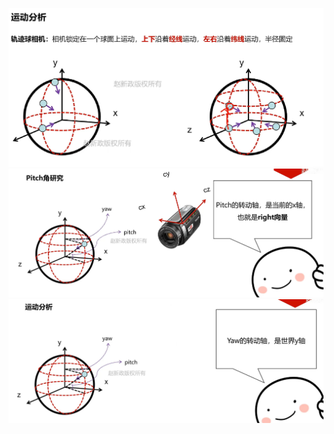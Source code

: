 ![输入图片说明](/imgs/2024-11-08/3ni32chSZxBU2fQS.png)
![输入图片说明](/imgs/2024-11-08/hckRujHW7Ie4nZpZ.png)
![输入图片说明](/imgs/2024-11-08/K2OLiybgkvSpPVS7.png)
<!--stackedit_data:
eyJoaXN0b3J5IjpbOTEwMzcwNjkzLDE0ODQxMTUxMDcsLTIwOD
g3NDY2MTJdfQ==
-->